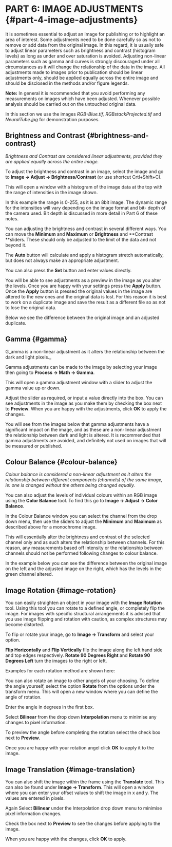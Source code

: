 # PART 6: IMAGE ADJUSTMENTS {#part-4-image-adjustments}

It is sometimes essential to adjust an image for publishing or to highlight an area of interest. Some adjustments need to be done carefully so as not to remove or add data from the original image. In this regard, it is usually safe to adjust linear parameters such as brightness and contrast \(histogram levels\) as long as under and over saturation is avoided. Adjusting non-linear parameters such as gamma and curves is strongly discouraged under all circumstances as it will change the relationship of the data in the image. All adjustments made to images prior to publication should be linear adjustments only, should be applied equally across the entire image and should be disclosed in the methods and/or figure legends.

**Note:** In general it is recommended that you avoid performing any measurements on images which have been adjusted. Whenever possible analysis should be carried out on the untouched original data.

In this section we use the images _RGB-Blue.tif, RGBstackProjected.tif_ and _NeuralTube.jpg_ for demonstration purposes.

## Brightness and Contrast {#brightness-and-contrast}

_Brightness and Contrast are considered linear adjustments, provided they are applied equally across the entire image._

To adjust the brightness and contrast in an image, select the image and go to **Image -&gt; Adjust -&gt; Brightness/Contrast** \(or use shortcut Crtl+Shift+C\).

This will open a window with a histogram of the image data at the top with the range of intensities in the image shown.

In this example the range is 0-255, as it is an 8bit image. The dynamic range for the intensities will vary depending on the image format and bit- depth of the camera used. Bit depth is discussed in more detail in Part 6 of these notes.

You can adjusting the brightness and contrast in several different ways. You can move the **Minimum** and **Maximum** or **Brightness** and **Contrast **sliders. These should only be adjusted to the limit of the data and not beyond it.

The **Auto** button will calculate and apply a histogram stretch automatically, but does not always make an appropriate adjustment.

You can also press the **Set** button and enter values directly.

You will be able to see adjustments as a preview in the image as you alter the levels. Once you are happy with your settings press the **Apply** button. Once the **Apply** button is pressed the original values in the image are altered to the new ones and the original data is lost. For this reason it is best to work on a duplicate image and save the result as a different file so as not to lose the original data.

Below we see the difference between the original image and an adjusted duplicate.

## Gamma {#gamma}

G_amma is a non-linear adjustment as it alters the relationship between the dark and light pixels._

Gamma adjustments can be made to the image by selecting your image then going to **Process -&gt; Math -&gt; Gamma**.

This will open a gamma adjustment window with a slider to adjust the gamma value up or down.

Adjust the slider as required, or input a value directly into the box. You can see adjustments in the image as you make them by checking the box next to **Preview**. When you are happy with the adjustments, click **OK** to apply the changes.

You will see from the images below that gamma adjustments have a significant impact on the image, and as these are a non-linear adjustment the relationship between dark and light is altered. It is recommended that gamma adjustments are avoided, and definitely not used on images that will be measured or published.

## Colour Balance {#colour-balance}

_Colour balance is considered a non-linear adjustment as it alters the relationship between different components \(channels\) of the same image, ie: one is changed without the others being changed equally._

You can also adjust the levels of individual colours within an RGB image using the **Color Balance** tool. To find this go to **Image -&gt; Adjust -&gt; Color Balance**.

In the Colour Balance window you can select the channel from the drop down menu, then use the sliders to adjust the **Minimum** and **Maximum** as described above for a monochrome image.

This will essentially alter the brightness and contrast of the selected channel only and as such alters the relationship between channels. For this reason, any measurements based off intensity or the relationship between channels should not be performed following changes to colour balance.

In the example below you can see the difference between the original image on the left and the adjusted image on the right, which has the levels in the green channel altered.

## Image Rotation {#image-rotation}

You can easily straighten an object in your image with the **Image Rotation** tool. Using this tool you can rotate to a defined angle, or completely flip the image. For images with specific structural arrangements it is advised that you use image flipping and rotation with caution, as complex structures may become distorted.

To flip or rotate your image, go to **Image -&gt; Transform** and select your option.

**Flip Horizontally** and **Flip Vertically** flip the image along the left hand side and top edges respectively. **Rotate 90 Degrees Right** and **Rotate 90 Degrees Left** turn the images to the right or left.

Examples for each rotation method are shown here:

You can also rotate an image to other angels of your choosing. To define the angle yourself, select the option **Rotate** from the options under the transform menu. This will open a new window where you can define the angle of rotation.

Enter the angle in degrees in the first box.

Select **Bilinear** from the drop down **Interpolation** menu to minimise any changes to pixel information.

To preview the angle before completing the rotation select the check box next to **Preview**.

Once you are happy with your rotation angel click **OK** to apply it to the image.

## Image Translation {#image-translation}

You can also shift the image within the frame using the **Translate** tool. This can also be found under **Image -&gt; Transform**. This will open a window where you can enter your offset values to shift the image in x and y. The values are entered in pixels.

Again Select **Bilinear** under the Interpolation drop down menu to minimise pixel information changes.

Check the box next to **Preview** to see the changes before applying to the image.

When you are happy with the changes, click **OK** to apply.

